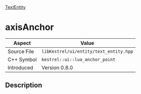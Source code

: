 [TextEntity](index.md)
# axisAnchor
| Aspect | Value |
| --- | --- |
| Source File | `libKestrel/ui/entity/text_entity.hpp` |
| C++ Symbol | `kestrel::ui::lua_anchor_point` |
| Introduced | Version 0.8.0 |
## Description
